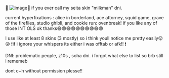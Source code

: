🎇 ![image](https://github.com/user-attachments/assets/69fb7735-4fe0-4a11-8d86-c2327bf34e9c)🎇
if you ever call my seita skin "milkman" dni. 


current hyperfixations : alice in borderland, ace attorney, squid game, grave of the fireflies, studio ghibli, and cookie run: ovenbreak! if you like any of those INT OLS ok thanks😅😅😅😅😅😅😅😅😅😅

I use like at least 8 skins (3 mostly) so i think youll notice me pretty easily😛😛 
❗️if i ignore your whispers its either i was offtab or afk!! ❗️


DNI: problematic people, z10s , soha dni.  i forgot what else to list so brb still i rememeb

dont c+h without permission plesse!!


<!---
eve102/eve102 is a ✨ special ✨ repository because its `README.md` (this file) appears on your GitHub profile.
You can click the Preview link to take a look at your changes.
--->
